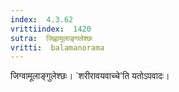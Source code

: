 ```yaml
---
index:  4.3.62
vrittiindex:  1420
sutra:  जिह्वामूलाङ्गलेश्छः
vritti:  balamanorama 
---
```


जिग्वामूलाङ्गुलेश्छः। `शरीरावयवाच्चे'ति यतोऽपवादः। 

